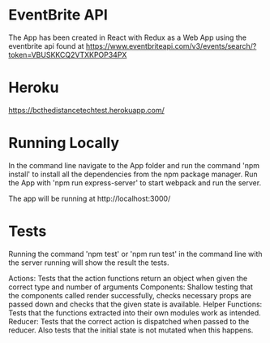 # EventBrite API
The App has been created in React with Redux as a Web App using the eventbrite api found at https://www.eventbriteapi.com/v3/events/search/?token=VBUSKKCQ2VTXKPOP34PX

# Heroku

https://bcthedistancetechtest.herokuapp.com/

# Running Locally

In the command line navigate to the App folder and run the command 'npm install' to install all the dependencies from the npm package manager. Run the App with 'npm run express-server' to start webpack and run the server.

The app will be running at http://localhost:3000/

# Tests

Running the command 'npm test' or 'npm run test' in the command line with the server running will show the result the tests.

Actions: Tests that the action functions return an object when given the correct type and number of arguments
Components: Shallow testing that the components called render successfully, checks necessary props are passed down and checks that the given state is available.
Helper Functions: Tests that the functions extracted into their own modules work as intended.
Reducer: Tests that the correct action is dispatched when passed to the reducer. Also tests that the initial state is not mutated when this happens.
